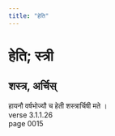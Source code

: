 ```yaml
---
title: "हेति"
---
```


# हेति; स्त्री
## शस्त्र, अर्चिस्
हायनौ वर्षभोज्यौ च हेती शस्त्रार्चिषी मते ।<br />verse 3.1.1.26<br />page 0015

